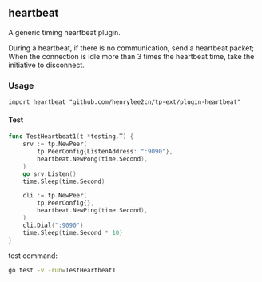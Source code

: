 ## heartbeat

A generic timing heartbeat plugin.

During a heartbeat, if there is no communication, send a heartbeat packet;
When the connection is idle more than 3 times the heartbeat time, take the initiative to disconnect.

### Usage

`import heartbeat "github.com/henrylee2cn/tp-ext/plugin-heartbeat"`

#### Test

```go
func TestHeartbeat1(t *testing.T) {
	srv := tp.NewPeer(
		tp.PeerConfig{ListenAddress: ":9090"},
		heartbeat.NewPong(time.Second),
	)
	go srv.Listen()
	time.Sleep(time.Second)

	cli := tp.NewPeer(
		tp.PeerConfig{},
		heartbeat.NewPing(time.Second),
	)
	cli.Dial(":9090")
	time.Sleep(time.Second * 10)
}
```

test command:

```sh
go test -v -run=TestHeartbeat1
```
